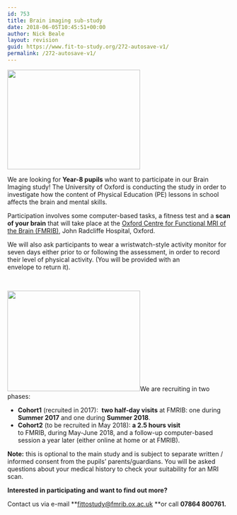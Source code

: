 ```yaml
---
id: 753
title: Brain imaging sub-study
date: 2018-06-05T10:45:51+00:00
author: Nick Beale
layout: revision
guid: https://www.fit-to-study.org/272-autosave-v1/
permalink: /272-autosave-v1/
---
```

<img class="size-medium wp-image-211 alignleft" src="https://i1.wp.com/live.fit-to-study.org/wp-content/uploads/2017/03/pic2.png?resize=300%2C225" alt="" width="300" height="225" srcset="https://i0.wp.com/www.fit-to-study.org/wp-content/uploads/2017/03/pic2.png?resize=300%2C225&ssl=1 300w, https://i0.wp.com/www.fit-to-study.org/wp-content/uploads/2017/03/pic2.png?w=320&ssl=1 320w" sizes="(max-width: 300px) 100vw, 300px" data-recalc-dims="1" />

We are looking for **Year-8 pupils** who want to participate in our Brain Imaging study! The University of Oxford is conducting the study in order to investigate how the content of Physical Education (PE) lessons in school affects the brain and mental skills.

Participation involves some computer-based tasks, a fitness test and a **scan of your brain** that will take place at the [Oxford Centre for Functional MRI of the Brain (FMRIB)](https://www.ndcn.ox.ac.uk/divisions/fmrib), John Radcliffe Hospital, Oxford.

We will also ask participants to wear a wristwatch-style activity monitor for seven days either prior to or following the assessment, in order to record their level of physical activity. (You will be provided with an  
envelope to return it).

&nbsp;

[<img class="wp-image-1050 size-medium alignleft" src="https://i2.wp.com/www.fit-to-study.org/wp-content/uploads/2017/06/fmrib-logo.png?resize=300%2C227&#038;ssl=1" alt="" width="300" height="227" data-recalc-dims="1" />](https://i2.wp.com/www.fit-to-study.org/wp-content/uploads/2017/06/fmrib-logo.png?ssl=1)We are recruiting in two phases:

  * **Cohort1** (recruited in 2017):  **two half-day visits** at FMRIB: one during **Summer 2017** and one during **Summer 2018**.
  * **Cohort2** (to be recruited in May 2018): **a 2.5 hours visit** to FMRIB, during May-June 2018, and a follow-up computer-based session a year later (either online at home or at FMRIB).

**Note:** this is optional to the main study and is subject to separate written / informed consent from the pupils’ parents/guardians. You will be asked questions about your medical history to check your suitability for an MRI scan.

**Interested in participating and want to find out more?**

Contact us via e-mail **<fittostudy@fmrib.ox.ac.uk> **or call **07864 800761.**